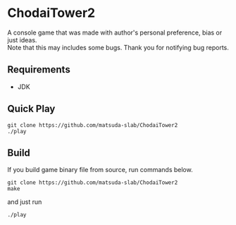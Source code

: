 # ChodaiTower2
A console game that was made with author's personal preference, bias or just ideas.  
Note that this may includes some bugs. Thank you for notifying bug reports.

## Requirements
* JDK

## Quick Play
	git clone https://github.com/matsuda-slab/ChodaiTower2
	./play

## Build
If you build game binary file from source, run commands below.

	git clone https://github.com/matsuda-slab/ChodaiTower2
	make

and just run

	./play
